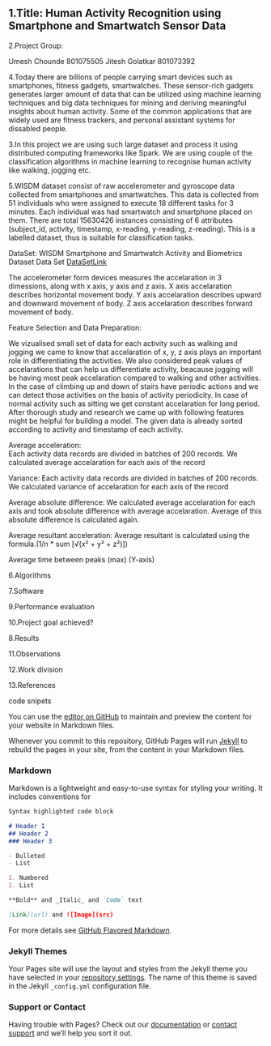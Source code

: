 ## 1.Title: Human Activity Recognition using Smartphone and Smartwatch Sensor Data

2.Project Group:

Umesh Chounde	801075505
Jitesh Golatkar	801073392

4.Today there are billions of people carrying smart devices such as smartphones, fitness gadgets, smartwatches. These sensor-rich gadgets generates larger amount of data that can be utilized using machine learning techniques and big data techniques for mining and deriving meaningful insights about human activity. Some of the common applications that are widely used are fitness trackers, and personal assistant systems for dissabled people. 

3.In this project we are using such large dataset and process it using distributed computing frameworks like Spark. We are using couple of the classification algorithms in machine learning to recognise human activity like walking, jogging etc.

5.WISDM dataset consist of raw accelerometer and gyroscope data collected from smartphones and smartwatches. This data is collected from 51 individuals who were assigned to execute 18 different tasks for 3 minutes. Each individual was had smartwatch and smartphone placed on them. There are total 15630426 instances consisting of 6 attributes (subject_id, activity, timestamp, x-reading, y-reading, z-reading). This is a labelled dataset, thus is suitable for classification tasks.

DataSet: 
WISDM Smartphone and Smartwatch Activity and Biometrics Dataset Data Set
[DataSetLink](http://archive.ics.uci.edu/ml/datasets/WISDM+Smartphone+and+Smartwatch+Activity+and+Biometrics+Dataset+)

The accelerometer form devices measures the accelaration in 3 dimessions, along with x axis, y axis and z axis. 
X axis accelaration describes horizontal movement body. 
Y axis accelaration describes upward and downward movement of body. 
Z axis accelaration describes forward movement of body.

Feature Selection and Data Preparation:

   We vizualised small set of data for each activity such as walking and jogging we came to know that accelaration of x, y, z axis plays an important role in differentiating the activities. We also considered peak values of accelarations that can help us differentiate activity, beacause jogging will be having most peak accelaration compared to walking and other activities. In the case of climbing up and down of stairs have periodic actions and we can detect those activities on the basis of activity periodicity. In case of normal activity such as sitting we get constant accelaration for long period.  After thorough study and research we came up with following features might be helpful for building a model. The given data is already sorted according to activity and timestamp of each activity.
    
Average acceleration:    
   Each activity data records are divided in batches of 200 records. We calculated average accelaration for each axis of the record
   
Variance:
   Each activity data records are divided in batches of 200 records. We calculated variance of accelaration for each axis of the record
   
Average absolute difference:
   We calculated average accelaration for each axis and took absolute difference with average accelaration. Average of this absolute difference is calculated again.
   
Average resultant acceleration:
   Average resultant is calculated using the formula.(1/n * sum [√(x² + y² + z²)])
   
Average time between peaks (max) (Y-axis)

6.Algorithms

7.Software

9.Performance evaluation

10.Project goal achieved?

8.Results

11.Observations

12.Work division

13.References

code snipets




You can use the [editor on GitHub](https://github.com/umeshchounde/CloudProjectITCS6190/edit/master/index.md) to maintain and preview the content for your website in Markdown files.

Whenever you commit to this repository, GitHub Pages will run [Jekyll](https://jekyllrb.com/) to rebuild the pages in your site, from the content in your Markdown files.

### Markdown

Markdown is a lightweight and easy-to-use syntax for styling your writing. It includes conventions for

```markdown
Syntax highlighted code block

# Header 1
## Header 2
### Header 3

- Bulleted
- List

1. Numbered
2. List

**Bold** and _Italic_ and `Code` text

[Link](url) and ![Image](src)
```

For more details see [GitHub Flavored Markdown](https://guides.github.com/features/mastering-markdown/).

### Jekyll Themes

Your Pages site will use the layout and styles from the Jekyll theme you have selected in your [repository settings](https://github.com/umeshchounde/CloudProjectITCS6190/settings). The name of this theme is saved in the Jekyll `_config.yml` configuration file.

### Support or Contact

Having trouble with Pages? Check out our [documentation](https://help.github.com/categories/github-pages-basics/) or [contact support](https://github.com/contact) and we’ll help you sort it out.
